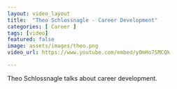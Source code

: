 ```yaml
---
layout: video_layout
title:  "Theo Schlossnagle - Career Development"
categories: [ Career ]
tags: [video]
featured: false
image: assets/images/theo.png
video_url: https://www.youtube.com/embed/y0mHo7SMCQk

---
```

Theo Schlossnagle talks about career development.
